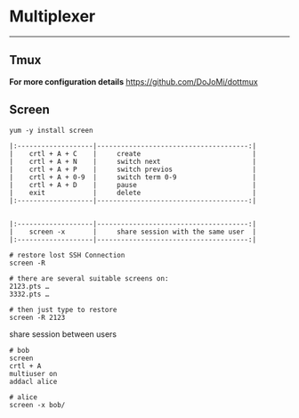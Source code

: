# Multiplexer

------------------------------------------------------------------------

## Tmux

**For more configuration details** <https://github.com/DoJoMi/dottmux>

## Screen

```shell
yum -y install screen

|:-------------------|--------------------------------------:|
|    crtl + A + C    |     create                            |
|    crtl + A + N    |     switch next                       |
|    crtl + A + P    |     switch previos                    |
|    crtl + A + 0-9  |     switch term 0-9                   |
|    crtl + A + D    |     pause                             |
|    exit            |     delete                            |
|:-------------------|--------------------------------------:|


|:-------------------|--------------------------------------:|
|    screen -x       |     share session with the same user  |
|:-------------------|--------------------------------------:|
```

```shell
# restore lost SSH Connection
screen -R

# there are several suitable screens on:
2123.pts …
3332.pts … 

# then just type to restore
screen -R 2123
```

share session between users

```shell
# bob
screen
crtl + A 
multiuser on
addacl alice

# alice
screen -x bob/
```
